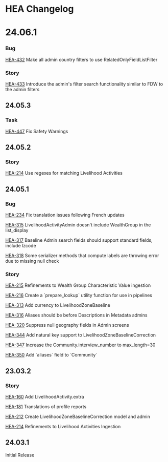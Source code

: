 # HEA Changelog


# 24.06.1

### Bug

[HEA-432](https://fewsnet.atlassian.net/browse/HEA-432) Make all admin country filters to use RelatedOnlyFieldListFilter

### Story

[HEA-433](https://fewsnet.atlassian.net/browse/HEA-433) Introduce the admin's filter search functionality similar to FDW to the admin filters


## 24.05.3

### Task

[HEA-447](https://fewsnet.atlassian.net/browse/HEA-447) Fix Safety Warnings


## 24.05.2

### Story

[HEA-214](https://fewsnet.atlassian.net/browse/HEA-214) Use regexes for matching Livelihood Activities


## 24.05.1

### Bug

[HEA-234](https://fewsnet.atlassian.net/browse/HEA-234) Fix translation issues following French updates

[HEA-315](https://fewsnet.atlassian.net/browse/HEA-315) LivelihoodActivityAdmin doesn't include WealthGroup in the list\_display

[HEA-317](https://fewsnet.atlassian.net/browse/HEA-317) Baseline Admin search fields should support standard fields, include lzcode

[HEA-318](https://fewsnet.atlassian.net/browse/HEA-318) Some serializer methods that compute labels are throwing error due to missing null check

### Story

[HEA-215](https://fewsnet.atlassian.net/browse/HEA-215) Refinements to Wealth Group Characteristic Value ingestion

[HEA-216](https://fewsnet.atlassian.net/browse/HEA-216) Create a \`prepare\_lookup\` utility function for use in pipelines

[HEA-313](https://fewsnet.atlassian.net/browse/HEA-313) Add currency to LivelihoodZoneBaseline

[HEA-316](https://fewsnet.atlassian.net/browse/HEA-316) Aliases should be before Descriptions in Metadata admins

[HEA-320](https://fewsnet.atlassian.net/browse/HEA-320) Suppress null geography fields in Admin screens

[HEA-344](https://fewsnet.atlassian.net/browse/HEA-344) Add natural key support to LivelihoodZoneBaselineCorrection 

[HEA-347](https://fewsnet.atlassian.net/browse/HEA-347) Increase the Community.interview\_number to max\_length=30

[HEA-350](https://fewsnet.atlassian.net/browse/HEA-350) Add \`aliases\` field to \`Community\`


## 23.03.2

### Story

[HEA-160](https://fewsnet.atlassian.net/browse/HEA-160) Add LivelihoodActivity.extra

[HEA-181](https://fewsnet.atlassian.net/browse/HEA-181) Translations of profile reports

[HEA-212](https://fewsnet.atlassian.net/browse/HEA-212) Create LivelihoodZoneBaselineCorrection model and admin

[HEA-214](https://fewsnet.atlassian.net/browse/HEA-214) Refinements to Livelihood Activities Ingestion

## 24.03.1

Initial Release
